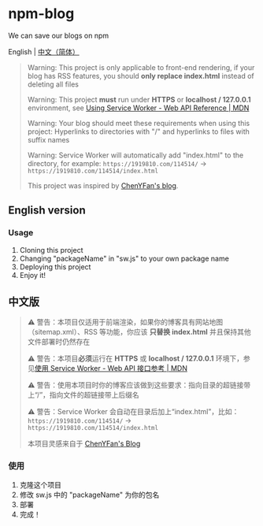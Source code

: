 # npm-blog

We can save our blogs on npm

English | [中文（简体）][1]

> Warning: This project is only applicable to front-end rendering, if your blog has RSS features, you should **only replace index.html** instead of deleting all files
>
> Warning: This project **must** run under **HTTPS** or  **localhost / 127.0.0.1** environment, see [Using Service Worker - Web API Reference | MDN][3]
>
> Warning: Your blog should meet these requirements when using this project: Hyperlinks to directories with "/" and hyperlinks to files with suffix names
>
> Warning: Service Worker will automatically add "index.html" to the directory, for example: `https://1919810.com/114514/` -> `https://1919810.com/114514/index.html`
>
> This project was inspired by [ChenYFan's blog][2].

## English version

### Usage

1. Cloning this project
2. Changing "packageName" in "sw.js" to your own package name
3. Deploying this project
4. Enjoy it!

## 中文版

> ⚠ 警告：本项目仅适用于前端渲染，如果你的博客具有网站地图（sitemap.xml）、RSS 等功能，你应该 **只替换 index.html** 并且保持其他文件部署时仍然存在
>
> ⚠ 警告：本项目**必须**运行在 **HTTPS** 或 **localhost / 127.0.0.1** 环境下，参见[使用 Service Worker - Web API 接口参考 | MDN][3]
>
> ⚠ 警告：使用本项目时你的博客应该做到这些要求：指向目录的超链接带上“/”，指向文件的超链接带上后缀名
>
> ⚠ 警告：Service Worker 会自动在目录后加上“index.html”，比如：`https://1919810.com/114514/` -> `https://1919810.com/114514/index.html`
>
> 本项目灵感来自于 [ChenYFan's Blog][2]

### 使用

1. 克隆这个项目
2. 修改 sw.js 中的 "packageName" 为你的包名
3. 部署
4. 完成！

[1]: <#中文版>
[2]: <https://blog.eurekac.cn/p/d3c51290.html>
[3]: <https://developer.mozilla.org/zh-CN/docs/Web/API/Service_Worker_API/Using_Service_Workers>
